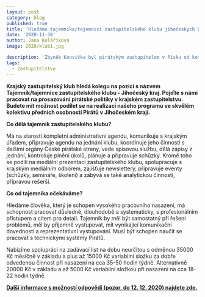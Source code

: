 ```yaml
---
layout: post
category: blog
published: true
title: 'Hledáme tajemníka/tajemnici zastupitelského klubu jihočeských Pirátů'
date: '2020-11-30'
author: Jana Koláříková
image: 2020/klub1.jpg

description: 'Zbyněk Konvička byl pirátským zastupitelem v Písku od komunálních voleb v roce 2018, nyní na svou funkci rezignuje a zůstává pouze jako předseda komise pro kulturu a cestovní ruch. Důvodem k rezignaci je snaha věnovat energii do jiných oblastí.'
tags:
  - Zastupitelstvo
---
```

**Krajský zastupitelský klub hledá kolegu na pozici s názvem Tajemník/tajemnice zastupitelského klubu - Jihočeský kraj. Pojďte s námi pracovat na prosazování 
pirátské politiky v krajském zastupitelstvu. Budete mít možnost podílet se na realizaci našeho programu ve skvělém kolektivu předních osobností Pirátů v Jihočeském kraji.**

**Co dělá tajemník zastupitelského klubu?**

Má na starosti kompletní administrativní agendu, komunikuje s krajským úřadem, připravuje agendu na jednání klubu, koordinuje jeho činnosti s
 dalšími orgány České pirátské strany, vede spisovou službu, dělá zápisy z jednání, kontroluje plnění úkolů, plánuje a připravuje schůzky. 
 Kromě toho se podílí na mediální prezentaci zastupitelského klubu, spolupracuje s krajským mediálním odborem, zajišťuje newslettery, 
 připravuje eventy (schůzky, semináře, školení) a zabývá se také analytickou činností, přípravou rešerší.

**Co od tajemníka očekáváme?**

Hledáme člověka, který je schopen vysokého pracovního nasazení, má schopnost pracovat důsledně, dlouhodobě a systematicky, s profesionálním přístupem 
a citem pro detail. Tajemník by měl být samostatný při řešení problémů, měl by příjemně vystupovat, mít vynikající komunikační dovednosti a reprezentativní vystupování. 
Musí být schopen naučit se pracovat s technickými systémy Pirátů.

Nabízíme spolupráci na zadávací list na dobu neurčitou s odměnou 35000 Kč měsíčně v základu a plus až 15000 Kč variabilní složku za dobře odvedenou 
činnost při nasazení na cca 35-50 hodin týdně. Alternativně 20000 Kč v základu a až 5000 Kč variabilní složkou při nasazení na cca 18-22 hodin týdně.

**[Další informace s možností odpovědi (pozor, do 12. 12. 2020) najdete zde.](https://www.lmcg2.com/pd/1534390068/?rps=202)**
